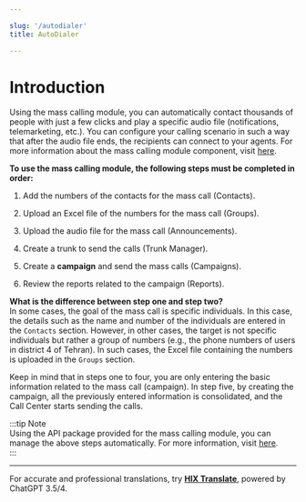 ```yaml
---

slug: '/autodialer'  
title: AutoDialer  

---
```


# Introduction  

Using the mass calling module, you can automatically contact thousands of people with just a few clicks and play a specific audio file (notifications, telemarketing, etc.). You can configure your calling scenario in such a way that after the audio file ends, the recipients can connect to your agents. For more information about the mass calling module component, visit [here](/pbx/pbx-menu/dialplan/components/autodialer_route).  

**To use the mass calling module, the following steps must be completed in order:**  

1. Add the numbers of the contacts for the mass call (Contacts).  

2. Upload an Excel file of the numbers for the mass call (Groups).  

3. Upload the audio file for the mass call (Announcements).  

4. Create a trunk to send the calls (Trunk Manager).  

5. Create a **campaign** and send the mass calls (Campaigns).  

6. Review the reports related to the campaign (Reports).  

**What is the difference between step one and step two?**  
In some cases, the goal of the mass call is specific individuals. In this case, the details such as the name and number of the individuals are entered in the `Contacts` section. However, in other cases, the target is not specific individuals but rather a group of numbers (e.g., the phone numbers of users in district 4 of Tehran). In such cases, the Excel file containing the numbers is uploaded in the `Groups` section.  

Keep in mind that in steps one to four, you are only entering the basic information related to the mass call (campaign). In step five, by creating the campaign, all the previously entered information is consolidated, and the Call Center starts sending the calls.  

:::tip Note  
Using the API package provided for the mass calling module, you can manage the above steps automatically. For more information, visit [here](/developers/Autodialer_API/introautodialer).  
:::  

---  

For accurate and professional translations, try **[HIX Translate](https://hix.ai/translate)**, powered by ChatGPT 3.5/4.